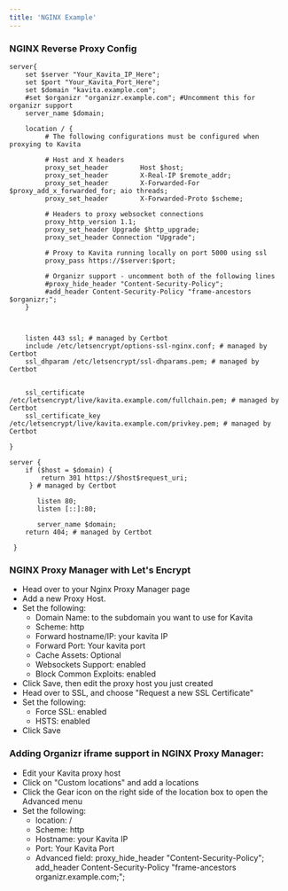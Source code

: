 ```yaml
---
title: 'NGINX Example'
---
```


### NGINX Reverse Proxy Config

```
server{    
    set $server "Your_Kavita_IP_Here";
    set $port "Your_Kavita_Port_Here";
    set $domain "kavita.example.com";
    #set $organizr "organizr.example.com"; #Uncomment this for organizr support
    server_name $domain;
    
    location / {
         # The following configurations must be configured when proxying to Kavita

         # Host and X headers
         proxy_set_header        Host $host;
         proxy_set_header        X-Real-IP $remote_addr;
         proxy_set_header        X-Forwarded-For $proxy_add_x_forwarded_for; aio threads;
         proxy_set_header        X-Forwarded-Proto $scheme;

         # Headers to proxy websocket connections
         proxy_http_version 1.1;
         proxy_set_header Upgrade $http_upgrade;
         proxy_set_header Connection "Upgrade"; 

         # Proxy to Kavita running locally on port 5000 using ssl
         proxy_pass https://$server:$port;
         
         # Organizr support - uncomment both of the following lines
         #proxy_hide_header "Content-Security-Policy";
         #add_header Content-Security-Policy "frame-ancestors $organizr;"; 
    }
     
    

    listen 443 ssl; # managed by Certbot
    include /etc/letsencrypt/options-ssl-nginx.conf; # managed by Certbot
    ssl_dhparam /etc/letsencrypt/ssl-dhparams.pem; # managed by Certbot


    ssl_certificate /etc/letsencrypt/live/kavita.example.com/fullchain.pem; # managed by Certbot
    ssl_certificate_key /etc/letsencrypt/live/kavita.example.com/privkey.pem; # managed by Certbot

}

server {
    if ($host = $domain) {
        return 301 https://$host$request_uri;
     } # managed by Certbot

       listen 80;
       listen [::]:80;

       server_name $domain;
    return 404; # managed by Certbot
  
 }
 ```
 
 ### NGINX Proxy Manager with Let's Encrypt

* Head over to your Nginx Proxy Manager page 
* Add a new Proxy Host.
* Set the following:
  * Domain Name: to the subdomain you want to use for Kavita
  * Scheme: http
  * Forward hostname/IP: your kavita IP 
  * Forward Port: Your kavita port
  * Cache Assets: Optional
  * Websockets Support: enabled
  * Block Common Exploits: enabled
* Click Save, then edit the proxy host you just created
* Head over to SSL, and choose "Request a new SSL Certificate"
* Set the following:
  * Force SSL: enabled
  * HSTS: enabled
* Click Save

### Adding Organizr iframe support in NGINX Proxy Manager:

* Edit your Kavita proxy host
* Click on "Custom locations" and add a locations
* Click the Gear icon on the right side of the location box to open the Advanced menu
* Set the following:
  * location: /
  * Scheme: http
  * Hostname: your Kavita IP
  * Port: Your Kavita Port
  * Advanced field: 
  proxy_hide_header "Content-Security-Policy";
  add_header Content-Security-Policy "frame-ancestors organizr.example.com;"; 
